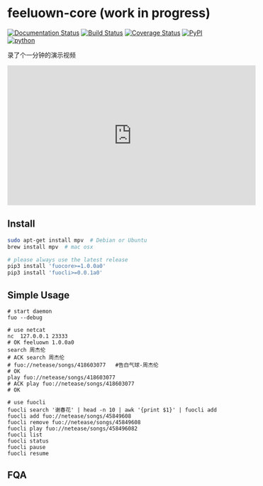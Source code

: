# feeluown-core (work in progress)

[![Documentation Status](https://readthedocs.org/projects/feeluown-core/badge/?version=latest)](http://feeluown-core.readthedocs.io/en/latest/?badge=latest)
[![Build Status](https://travis-ci.org/cosven/feeluown-core.svg?branch=master)](https://travis-ci.org/cosven/feeluown-core)
[![Coverage Status](https://coveralls.io/repos/github/cosven/feeluown-core/badge.svg?branch=master)](https://coveralls.io/github/cosven/feeluown-core?branch=master)
[![PyPI](https://img.shields.io/pypi/v/fuocore.svg)](https://pypi.python.org/pypi/fuocore)
[![python](https://img.shields.io/pypi/pyversions/fuocore.svg)](https://pypi.python.org/pypi/fuocore)

录了个一分钟的演示视频
<iframe width="560" height="315" src="https://www.youtube.com/embed/T5ROYtdlskE" frameborder="0" allow="autoplay; encrypted-media" allowfullscreen></iframe>

## Install

```sh
sudo apt-get install mpv  # Debian or Ubuntu
brew install mpv  # mac osx

# please always use the latest release
pip3 install 'fuocore>=1.0.0a0'
pip3 install 'fuocli>=0.0.1a0'
```

## Simple Usage

```
# start daemon
fuo --debug

# use netcat
nc  127.0.0.1 23333
# OK feeluown 1.0.0a0
search 周杰伦
# ACK search 周杰伦
# fuo://netease/songs/418603077   #告白气球-周杰伦
# OK
play fuo://netease/songs/418603077
# ACK play fuo://netease/songs/418603077
# OK

# use fuocli
fuocli search '谢春花' | head -n 10 | awk '{print $1}' | fuocli add
fuocli add fuo://netease/songs/45849608
fuocli remove fuo://netease/songs/45849608
fuocli play fuo://netease/songs/458496082
fuocli list
fuocli status
fuocli pause
fuocli resume
```

## FQA
